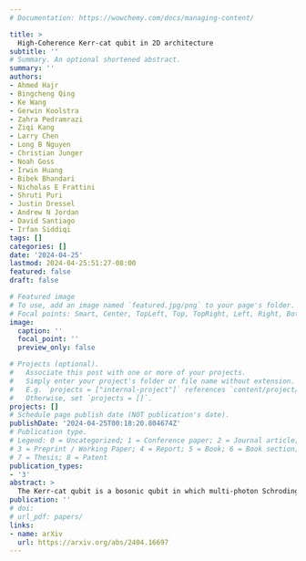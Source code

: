 ```yaml
---
# Documentation: https://wowchemy.com/docs/managing-content/

title: >
  High-Coherence Kerr-cat qubit in 2D architecture
subtitle: ''
# Summary. An optional shortened abstract.
summary: ''
authors:
- Ahmed Hajr
- Bingcheng Qing
- Ke Wang
- Gerwin Koolstra
- Zahra Pedramrazi
- Ziqi Kang
- Larry Chen
- Long B Nguyen
- Christian Junger
- Noah Goss
- Irwin Huang
- Bibek Bhandari
- Nicholas E Frattini
- Shruti Puri
- Justin Dressel
- Andrew N Jordan
- David Santiago
- Irfan Siddiqi
tags: []
categories: []
date: '2024-04-25'
lastmod: 2024-04-25:51:27-08:00
featured: false
draft: false

# Featured image
# To use, add an image named `featured.jpg/png` to your page's folder.
# Focal points: Smart, Center, TopLeft, Top, TopRight, Left, Right, BottomLeft, Bottom, BottomRight.
image:
  caption: ''
  focal_point: ''
  preview_only: false

# Projects (optional).
#   Associate this post with one or more of your projects.
#   Simply enter your project's folder or file name without extension.
#   E.g. `projects = ["internal-project"]` references `content/project/deep-learning/index.md`.
#   Otherwise, set `projects = []`.
projects: []
# Schedule page publish date (NOT publication's date).
publishDate: '2024-04-25T00:18:20.804674Z'
# Publication type.
# Legend: 0 = Uncategorized; 1 = Conference paper; 2 = Journal article;
# 3 = Preprint / Working Paper; 4 = Report; 5 = Book; 6 = Book section;
# 7 = Thesis; 8 = Patent
publication_types:
- '3'
abstract: >
  The Kerr-cat qubit is a bosonic qubit in which multi-photon Schrodinger cat states are stabilized by applying a two-photon drive to an oscillator with a Kerr nonlinearity. The suppressed bit-flip rate with increasing cat size makes this qubit a promising candidate to implement quantum error correction codes tailored for noise-biased qubits. However, achieving strong light-matter interactions necessary for stabilizing and controlling this qubit has traditionally required strong microwave drives that heat the qubit and degrade its performance. In contrast, increasing the coupling to the drive port removes the need for strong drives at the expense of large Purcell decay. By integrating an effective band-block filter on-chip, we overcome this trade-off and realize a Kerr-cat qubit in a scalable 2D superconducting circuit with high coherence. This filter provides 30 dB of isolation at the qubit frequency with negligible attenuation at the frequencies required for stabilization and readout. We experimentally demonstrate quantum non-demolition readout fidelity of 99.6% for a cat with 8 photons. Also, to have high-fidelity universal control over this qubit, we combine fast Rabi oscillations with a new demonstration of the X(90) gate through phase modulation of the stabilization drive. Finally, the lifetime in this architecture is examined as a function of the cat size of up to 10 photons in the oscillator achieving a bit-flip time higher than 1 ms and only a linear decrease in the phase-flip time, in good agreement with the theoretical analysis of the circuit. Our qubit shows promise as a building block for fault-tolerant quantum processors with a small footprint.
publication: ''
# doi: 
# url_pdf: papers/
links:
- name: arXiv
  url: https://arxiv.org/abs/2404.16697
---
```

